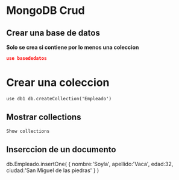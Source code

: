 # MongoDB Crud
## Crear una base de datos

**Solo se crea si contiene por lo menos una coleccion**

```json
use basededatos
```

# Crear una coleccion
`use db1
db.createCollection('Empleado')`

## Mostrar collections
`Show collections`

## Inserccion de un documento
db.Empleado.insertOne(
    {
    nombre:'Soyla',
    apellido:'Vaca',
    edad:32,
    ciudad:'San Miguel de las piedras'
    }
)